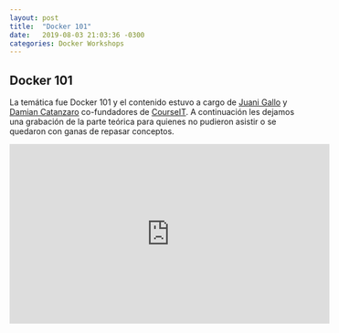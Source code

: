 ```yaml
---
layout: post
title:  "Docker 101"
date:   2019-08-03 21:03:36 -0300
categories: Docker Workshops
---
```


## Docker 101
La temática fue Docker 101 y el contenido estuvo a cargo de [Juani Gallo](https://www.linkedin.com/in/juangallo/) y [Damian Catanzaro](https://www.linkedin.com/in/damiancatanzaro/) co-fundadores de [CourseIT](https://courseit.com.ar).
A continuación les dejamos una grabación de la parte teórica para quienes no pudieron asistir o se quedaron con ganas de repasar conceptos.
<iframe width="560" height="315" src="https://www.youtube.com/embed/U1I9mi6kLxA" frameborder="0" allow="accelerometer; autoplay; encrypted-media; gyroscope; picture-in-picture" allowfullscreen></iframe>
